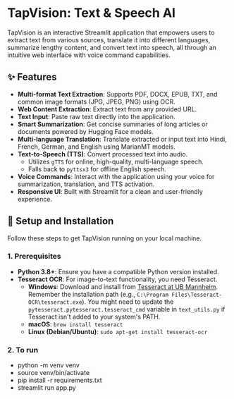 # TapVision: Text & Speech AI

TapVision is an interactive Streamlit application that empowers users to extract text from various sources, translate it into different languages, summarize lengthy content, and convert text into speech, all through an intuitive web interface with voice command capabilities.

## ✨ Features

*   **Multi-format Text Extraction**: Supports PDF, DOCX, EPUB, TXT, and common image formats (JPG, JPEG, PNG) using OCR.
*   **Web Content Extraction**: Extract text from any provided URL.
*   **Text Input**: Paste raw text directly into the application.
*   **Smart Summarization**: Get concise summaries of long articles or documents powered by Hugging Face models.
*   **Multi-language Translation**: Translate extracted or input text into Hindi, French, German, and English using MarianMT models.
*   **Text-to-Speech (TTS)**: Convert processed text into audio.
    *   Utilizes `gTTS` for online, high-quality, multi-language speech.
    *   Falls back to `pyttsx3` for offline English speech.
*   **Voice Commands**: Interact with the application using your voice for summarization, translation, and TTS activation.
*   **Responsive UI**: Built with Streamlit for a clean and user-friendly experience.

## 🚀 Setup and Installation

Follow these steps to get TapVision running on your local machine.

### 1. Prerequisites

*   **Python 3.8+**: Ensure you have a compatible Python version installed.
*   **Tesseract OCR**: For image-to-text functionality, you need Tesseract.
    *   **Windows**: Download and install from [Tesseract at UB Mannheim](https://tesseract-ocr.github.io/tessdoc/Installation.html). Remember the installation path (e.g., `C:\Program Files\Tesseract-OCR\tesseract.exe`). You might need to update the `pytesseract.pytesseract.tesseract_cmd` variable in `text_utils.py` if Tesseract isn't added to your system's PATH.
    *   **macOS**: `brew install tesseract`
    *   **Linux (Debian/Ubuntu)**: `sudo apt-get install tesseract-ocr`

### 2. To run
*  python -m venv venv
*  source venv/bin/activate
*  pip install -r requirements.txt
*  streamlit run app.py



